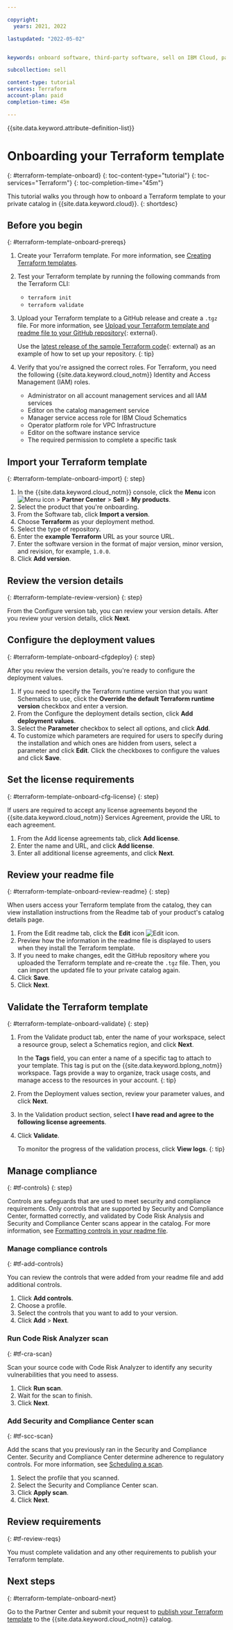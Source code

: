 ```yaml
---

copyright:
  years: 2021, 2022

lastupdated: "2022-05-02"


keywords: onboard software, third-party software, sell on IBM Cloud, partner center, validate, test, Terraform, terraform template

subcollection: sell

content-type: tutorial
services: Terraform
account-plan: paid
completion-time: 45m 

---
```


{{site.data.keyword.attribute-definition-list}}


# Onboarding your Terraform template
{: #terraform-template-onboard}
{: toc-content-type="tutorial"} 
{: toc-services="Terraform"}
{: toc-completion-time="45m"} 

This tutorial walks you through how to onboard a Terraform template to your private catalog in {{site.data.keyword.cloud}}. 
{: shortdesc}

## Before you begin
{: #terraform-template-onboard-prereqs}

1. Create your Terraform template. For more information, see [Creating Terraform templates](/docs/schematics?topic=schematics-create-tf-config).
1. Test your Terraform template by running the following commands from the Terraform CLI:

   * `terraform init`
   * `terraform validate`
   
1. Upload your Terraform template to a GitHub release and create a `.tgz` file. For more information, see [Upload your Terraform template and readme file to your GitHub repository](https://github.com/IBM-Cloud/isv-vsi-product-deploy-sample/tree/main#upload-your-terraform-template-to-a-github-release){: external}.

   Use the [latest release of the sample Terraform code](https://github.com/IBM-Cloud/isv-vsi-product-deploy-sample/releases/tag/v1.0 ){: external} as an example of how to set up your repository.
   {: tip}
  
1. Verify that you're assigned the correct roles. For Terraform, you need the following {{site.data.keyword.cloud_notm}} Identity and Access Management (IAM) roles. 
  
   * Administrator on all account management services and all IAM services
   * Editor on the catalog management service
   * Manager service access role for IBM Cloud Schematics
   * Operator platform role for VPC Infrastructure
   * Editor on the software instance service
   * The required permission to complete a specific task 

## Import your Terraform template
{: #terraform-template-onboard-import}
{: step}

1. In the {{site.data.keyword.cloud_notm}} console, click the **Menu** icon ![Menu icon](../icons/icon_hamburger.svg "Menu") > **Partner Center** > **Sell** > **My products**.
1. Select the product that you're onboarding.
1. From the Software tab, click **Import a version**.
1. Choose **Terraform** as your deployment method. 
1. Select the type of repository.
1. Enter the **example Terraform** URL as your source URL.
1. Enter the software version in the format of major version, minor version, and revision, for example, `1.0.0`.
1. Click **Add version**.

## Review the version details
{: #terraform-template-review-version}
{: step}

From the Configure version tab, you can review your version details. After you review your version details, click **Next**.

## Configure the deployment values
{: #terraform-template-onboard-cfgdeploy}
{: step}

After you review the version details, you're ready to configure the deployment values. 

1. If you need to specify the Terraform runtime version that you want Schematics to use, click the **Override the default Terraform runtime version** checkbox and enter a version.
1. From the Configure the deployment details section, click **Add deployment values**. 
1. Select the **Parameter** checkbox to select all options, and click **Add**.
1. To customize which parameters are required for users to specify during the installation and which ones are hidden from users, select a parameter and click **Edit**. Click the checkboxes to configure the values and click **Save**.

## Set the license requirements
{: #terraform-template-onboard-cfg-license}
{: step}

If users are required to accept any license agreements beyond the {{site.data.keyword.cloud_notm}} Services Agreement, provide the URL to each agreement.

1. From the Add license agreements tab, click **Add license**. 
2. Enter the name and URL, and click **Add license**.
3. Enter all additional license agreements, and click **Next**.

## Review your readme file 
{: #terraform-template-onboard-review-readme}
{: step}

When users access your Terraform template from the catalog, they can view installation instructions from the Readme tab of your product's catalog details page. 

1. From the Edit readme tab, click the **Edit** icon ![Edit icon](../icons/edit-tagging.svg "Edit").
2. Preview how the information in the readme file is displayed to users when they install the Terraform template.
3. If you need to make changes, edit the GitHub repository where you uploaded the Terraform template and re-create the `.tgz` file. Then, you can import the updated file to your private catalog again.
4. Click **Save**.
5. Click **Next**. 

## Validate the Terraform template
{: #terraform-template-onboard-validate}
{: step}

1. From the Validate product tab, enter the name of your workspace, select a resource group, select a Schematics region, and click **Next**.

   In the **Tags** field, you can enter a name of a specific tag to attach to your template. This tag is put on the {{site.data.keyword.bplong_notm}} workspace. Tags provide a way to organize, track usage costs, and manage access to the resources in your account. 
   {: tip}

1. From the Deployment values section, review your parameter values, and click **Next**.
1. In the Validation product section, select **I have read and agree to the following license agreements**.
1. Click **Validate**.

   To monitor the progress of the validation process, click **View logs**. 
   {: tip}

## Manage compliance
{: #tf-controls}
{: step}

Controls are safeguards that are used to meet security and compliance requirements. Only controls that are supported by Security and Compliance Center, formatted correctly, and validated by Code Risk Analysis and Security and Compliance Center scans appear in the catalog. For more information, see [Formatting controls in your readme file](/docs/sell?topic=sell-sell-format-controls).

### Manage compliance controls
{: #tf-add-controls}

You can review the controls that were added from your readme file and add additional controls.

1. Click **Add controls**. 
1. Choose a profile. 
1. Select the controls that you want to add to your version. 
1. Click **Add** > **Next**.

### Run Code Risk Analyzer scan
{: #tf-cra-scan}

Scan your source code with Code Risk Analyzer to identify any security vulnerabilities that you need to assess.

1. Click **Run scan**. 
2. Wait for the scan to finish. 
3. Click **Next**.

### Add Security and Compliance Center scan
{: #tf-scc-scan}

Add the scans that you previously ran in the Security and Compliance Center. Security and Compliance Center determine adherence to regulatory controls. For more information, see [Scheduling a scan](/docs/security-compliance?topic=security-compliance-schedule-scan).

1. Select the profile that you scanned. 
1. Select the Security and Compliance Center scan. 
1. Click **Apply scan**.
1. Click **Next**.

## Review requirements
{: #tf-review-reqs}

You must complete validation and any other requirements to publish your Terraform template. 

## Next steps
{: #terraform-template-onboard-next}

Go to the Partner Center and submit your request to [publish your Terraform template](/docs/sell?topic=sell-terraform-publish) to the {{site.data.keyword.cloud_notm}} catalog.
